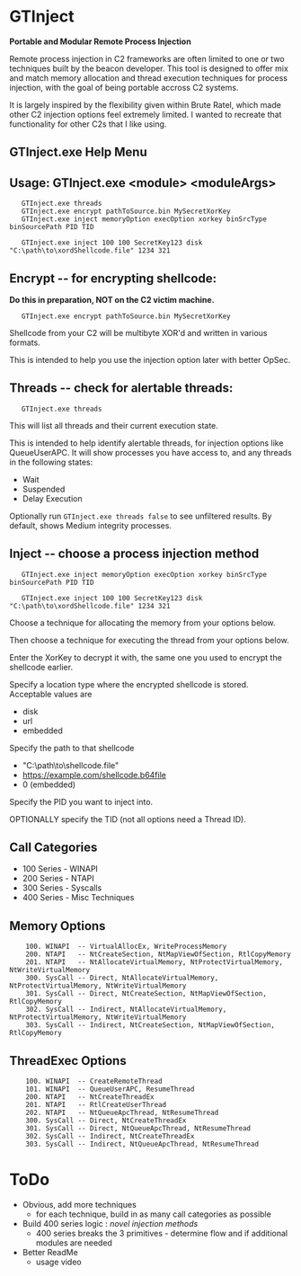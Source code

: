 # GTInject
**Portable and Modular Remote Process Injection**

Remote process injection in C2 frameworks are often limited to one or two techniques built by the beacon developer. This tool is designed to offer mix and match memory allocation and thread execution techniques for process injection, with the goal of being portable accross C2 systems. 

It is largely inspired by the flexibility given within Brute Ratel, which made other C2 injection options feel extremely limited. I wanted to recreate that functionality for other C2s that I like using. 



## GTInject.exe Help Menu

## Usage: GTInject.exe \<module> \<moduleArgs>
       GTInject.exe threads
       GTInject.exe encrypt pathToSource.bin MySecretXorKey
       GTInject.exe inject memoryOption execOption xorkey binSrcType binSourcePath PID TID

       GTInject.exe inject 100 100 SecretKey123 disk "C:\path\to\xordShellcode.file" 1234 321

## Encrypt  -- for encrypting shellcode:
**Do this in preparation, NOT on the C2 victim machine.**

       GTInject.exe encrypt pathToSource.bin MySecretXorKey

Shellcode from your C2 will be multibyte XOR'd and written in various formats.

This is intended to help you use the injection option later with better OpSec.

## Threads  -- check for alertable threads:

       GTInject.exe threads


This will list all threads and their current execution state.

This is intended to help identify alertable threads, for injection options like QueueUserAPC.
It will show processes you have access to, and any threads in the following states:
- Wait
- Suspended
- Delay Execution

Optionally run `GTInject.exe threads false` to see unfiltered results. By default, shows Medium integrity processes. 

## Inject   -- choose a process injection method

       GTInject.exe inject memoryOption execOption xorkey binSrcType binSourcePath PID TID

       GTInject.exe inject 100 100 SecretKey123 disk "C:\path\to\xordShellcode.file" 1234 321

Choose a technique for allocating the memory from your options below.

Then choose a technique for executing the thread from your options below.

Enter the XorKey to decrypt it with, the same one you used to encrypt the shellcode earlier.

Specify a location type where the encrypted shellcode is stored. Acceptable values are
- disk
- url
- embedded

Specify the path to that shellcode
- "C:\path\to\shellcode.file"
- https://example.com/shellcode.b64file
- 0 (embedded)

Specify the PID you want to inject into.

OPTIONALLY specify the TID (not all options need a Thread ID).

## Call Categories
- 100 Series - WINAPI
- 200 Series - NTAPI 
- 300 Series - Syscalls
- 400 Series - Misc Techniques

## Memory Options
        100. WINAPI  -- VirtualAllocEx, WriteProcessMemory
        200. NTAPI   -- NtCreateSection, NtMapViewOfSection, RtlCopyMemory
        201. NTAPI   -- NtAllocateVirtualMemory, NtProtectVirtualMemory, NtWriteVirtualMemory
        300. SysCall -- Direct, NtAllocateVirtualMemory, NtProtectVirtualMemory, NtWriteVirtualMemory 
        301. SysCall -- Direct, NtCreateSection, NtMapViewOfSection, RtlCopyMemory 
        302. SysCall -- Indirect, NtAllocateVirtualMemory, NtProtectVirtualMemory, NtWriteVirtualMemory
        303. SysCall -- Indirect, NtCreateSection, NtMapViewOfSection, RtlCopyMemory

## ThreadExec Options
        100. WINAPI  -- CreateRemoteThread
        101. WINAPI  -- QueueUserAPC, ResumeThread
        200. NTAPI   -- NtCreateThreadEx
        201. NTAPI   -- RtlCreateUserThread
        202. NTAPI   -- NtQueueApcThread, NtResumeThread
        300. SysCall -- Direct, NtCreateThreadEx
        301. SysCall -- Direct, NtQueueApcThread, NtResumeThread
        302. SysCall -- Indirect, NtCreateThreadEx
        303. SysCall -- Indirect, NtQueueApcThread, NtResumeThread

# ToDo
- Obvious, add more techniques
  - for each technique, build in as many call categories as possible
- Build 400 series logic : *novel injection methods*
  - 400 series breaks the 3 primitives - determine flow and if additional modules are needed
- Better ReadMe
  - usage video
